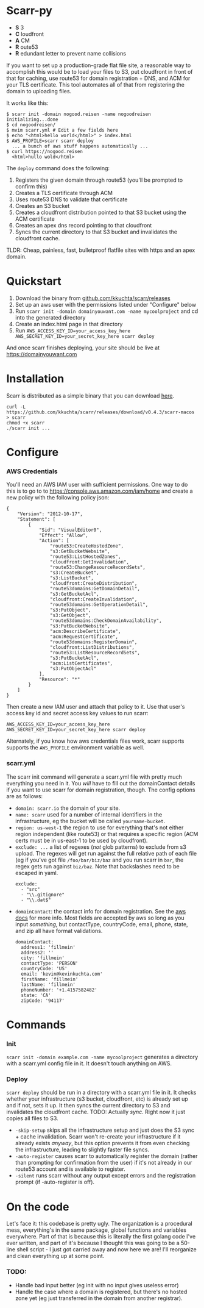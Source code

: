 # Scarr-py

- **S** 3
- **C** loudfront
- **A** CM
- **R** oute53
- **R** edundant letter to prevent name collisions

If you want to set up a production-grade flat file site, a reasonable way to accomplish this would be to load your files to S3, put cloudfront in front of that for caching, use route53 for domain registration + DNS, and ACM for your TLS certificate.  This tool automates all of that from registering the domain to uploading files.

It works like this:

```
$ scarr init -domain nogood.reisen -name nogoodreisen
Initializing...done
$ cd nogoodreisen/
$ mvim scarr.yml # Edit a few fields here
$ echo "<html>hello world</html>" > index.html
$ AWS_PROFILE=scarr scarr deploy
  ... a bunch of aws stuff happens automatically ...
$ curl https://nogood.reisen
  <html>hullo wold</html>
```
The `deploy` command does the following:

1. Registers the given domain through route53 (you'll be prompted to confirm this)
2. Creates a TLS certificate through ACM
3. Uses route53 DNS to validate that certificate
4. Creates an S3 bucket
5. Creates a cloudfront distribution pointed to that S3 bucket using the ACM certificate
6. Creates an apex dns record pointing to that cloudfront
7. Syncs the current directory to that S3 bucket and invalidates the cloudfront cache.

TLDR: Cheap, painless, fast, bulletproof flatfile sites with https and an apex domain.

# Quickstart
1. Download the binary from [github.com/kkuchta/scarr/releases](https://github.com/kkuchta/scarr/releases)
2. Set up an aws user with the permissions listed under "Configure" below
3. Run `scarr init -domain domainyouwant.com -name mycoolproject` and cd into the generated directory
4. Create an index.html page in that directory
5. Run `AWS_ACCESS_KEY_ID=your_access_key_here AWS_SECRET_KEY_ID=your_secret_key_here scarr deploy`

And once scarr finishes deploying, your site should be live at https://domainyouwant.com

# Installation

Scarr is distributed as a simple binary that you can download [here](github.com/kkuchta/scarr/releases).

```
curl -L https://github.com/kkuchta/scarr/releases/download/v0.4.3/scarr-macos > scarr
chmod +x scarr
./scarr init ...
```

# Configure

### AWS Credentials
You'll need an AWS IAM user with sufficient permissions.  One way to do this is to go to to https://console.aws.amazon.com/iam/home and create a new policy with the following policy json:
```
{
    "Version": "2012-10-17",
    "Statement": [
        {
            "Sid": "VisualEditor0",
            "Effect": "Allow",
            "Action": [
                "route53:CreateHostedZone",
                "s3:GetBucketWebsite",
                "route53:ListHostedZones",
                "cloudfront:GetInvalidation",
                "route53:ChangeResourceRecordSets",
                "s3:CreateBucket",
                "s3:ListBucket",
                "cloudfront:CreateDistribution",
                "route53domains:GetDomainDetail",
                "s3:GetBucketAcl",
                "cloudfront:CreateInvalidation",
                "route53domains:GetOperationDetail",
                "s3:PutObject",
                "s3:GetObject",
                "route53domains:CheckDomainAvailability",
                "s3:PutBucketWebsite",
                "acm:DescribeCertificate",
                "acm:RequestCertificate",
                "route53domains:RegisterDomain",
                "cloudfront:ListDistributions",
                "route53:ListResourceRecordSets",
                "s3:PutBucketAcl",
                "acm:ListCertificates",
                "s3:PutObjectAcl"
            ],
            "Resource": "*"
        }
    ]
}
```
Then create a new IAM user and attach that policy to it.  Use that user's access key id and secret access key values to run scarr:

`AWS_ACCESS_KEY_ID=your_access_key_here AWS_SECRET_KEY_ID=your_secret_key_here scarr deploy`

Alternately, if you know how aws credentials files work, scarr supports supports the  `AWS_PROFILE` environment variable as well.

### scarr.yml

The scarr init command will generate a scarr.yml file with pretty much everything you need in it.  You _will_ have to fill out the domainContact details if you want to use scarr for domain registration, though.  The config options are as follows:

- `domain: scarr.io` the domain of your site.
- `name: scarr` used for a number of internal identifiers in the infrastructure, eg the bucket will be called `yourname-bucket`.
- `region: us-west-1` the region to use for everything that's not either region independent (like route53) or that requires a specific region (ACM certs must be in us-east-1 to be used by cloudfront).
- `exclude: ...` a list of regexes (_not_ glob patterns) to exclude from s3 upload.  The regexes will get run against the full relative path of each file (eg if you've got file `/foo/bar/biz/baz` and you run scarr in `bar`, the regex gets run against `biz/baz`.  Note that backslashes need to be escaped in yaml.
  ```
  exclude:
    - "src"
    - "\\.gitignore"
    - "\\.dat$"
  ```
- `domainContact`: the contact info for domain registration.  See the [aws docs](https://docs.aws.amazon.com/Route53/latest/DeveloperGuide/domain-register-values-specify.html) for more info.  Most fields are accepted by aws so long as you input _something_, but contactType, countryCode, email, phone, state, and zip all have format validations.
  ```
  domainContact:
    address1: 'fillmein'
    address2: ''
    city: 'fillmein'
    contactType: 'PERSON'
    countryCode: 'US'
    email: 'kevin@kevinkuchta.com'
    firstName: 'fillmein'
    lastName: 'fillmein'
    phoneNumber: '+1.4157582482'
    state: 'CA'
    zipCode: '94117'
  ```


# Commands

### Init

`scarr init -domain example.com -name mycoolproject` generates a directory with a scarr.yml config file in it.  It doesn't touch anything on AWS.

### Deploy

`scarr deploy` should be run in a directory with a scarr.yml file in it.  It checks whether your infrastructure (s3 bucket, cloudfront, etc) is already set up and if not, sets it up.  It then syncs the current directory to S3 and invalidates the cloudfront cache.  TODO: Actually _sync_.  Right now it just copies all files to S3.

- `-skip-setup` skips all the infrastructure setup and just does the S3 sync + cache invalidation.  Scarr won't re-create your infrastructure if it already exists _anyway_, but this option prevents it from even checking the infrastructure, leading to slightly faster file syncs.
- `-auto-register` causes scarr to automatically register the domain (rather than prompting for confirmation from the user) if it's not already in our route53 account and is available to register.
- `-silent` runs scarr without any output except errors and the registration prompt (if -auto-register is off).

# On the code

Let's face it: this codebase is pretty ugly.  The organization is a procedural mess, everything's in the same package, global functions and variables everywhere.  Part of that is because this is literally the first golang code I've ever written, and part of it's because I thought this was going to be a 50-line shell script - I just got carried away and now here we are!  I'll reorganize and clean everything up at some point.

### TODO:
- Handle bad input better (eg init with no input gives useless error)
- Handle the case where a domain is registered, but there's no hosted zone yet (eg just transferred in the domain from another registrar).
